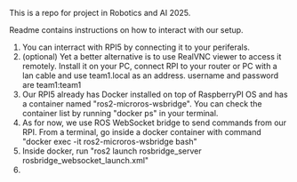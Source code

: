This is a repo for project in Robotics and AI 2025.

Readme contains instructions on how to interact with our setup.

1. You can interract with RPI5 by connecting it to your periferals.
2. (optional) Yet a better alternative is to use RealVNC viewer to access it remotely. Install it on your PC, connect RPI to your router or PC with a lan cable and use team1.local as an address. username and password are team1:team1
3. Our RPI5 already has Docker installed on top of RaspberryPI OS and has a container named "ros2-microros-wsbridge". You can check the container list by running "docker ps" in your terminal.
4. As for now, we use ROS WebSocket bridge to send commands from our RPI. From a terminal, go inside a docker container with command "docker exec -it ros2-microros-wsbridge bash"
5. Inside docker, run  "ros2 launch rosbridge_server rosbridge_websocket_launch.xml"
6. 
